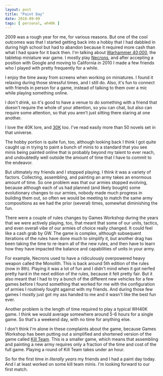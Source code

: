 ```yaml
---
layout: post
title: "Paint Day"
date: 2018-09-09
tags: [ personal, wh40k ]
---
```


2009 was a rough year for me, for various reasons. But one of the cool outcomes
was that I started getting back into a hobby that I had dabbled in during high
school but had to abandon because it required more cash than what I had spare
for it back then. I'm talking about
[Warhammer 40,000](https://en.wikipedia.org/wiki/Warhammer_40,000), the tabletop
miniature war game. I mostly play
[Necrons](http://warhammer40k.wikia.com/wiki/Necrons), and after accepting a
position with Google and moving to California in 2010 I made a few friends who
I played with pretty frequently for a while.

I enjoy the time away from screens when working on miniatures. I found it
relaxing during those stressful times, and I still do. Also, it's fun to connect
with friends in person for a game, instead of talking to them over a mic while
playing something online.

I don't drink, so it's good to have a venue to do something with a friend that
doesn't require the whole of your attention, so you can chat, but also can
require some attention, so that you aren't just sitting there staring at one
another.

I love the 40K lore, and
[30K](https://en.wikipedia.org/wiki/The_Horus_Heresy_%28novels%29) too. I've
read easily more than 50 novels set in that universe.

The hobby portion is quite fun, too, although looking back I think I got quite
caught up in trying to paint a bunch of minis to a standard that you see minis
being painted online that is probably beyond my talent to ever reach, and
undoubtedly well outside the amount of time that I have to commit to the
endeavor.

But ultimately my friends and I stopped playing. I think it was a variety of
factors. Collecting, assembling, and painting an army takes an enormous amount
of time. So one problem was that our armies stopped evolving, because although
each of us had planned (and likely bought) some evolutionary changes to our
armies, nobody made much progress in building them out, so often we would
be meeting to match the same army compositions as we had the prior (several)
times, somewhat diminishing the fun.

There were a couple of rules changes by Games Workshop during the years that we
were actively playing, too, that meant that some of our units, tactics, and
even overall vibe of our armies of choice really changed. It could feel like
a cash grab by GW. The game is complex, although subsequent iterations of the
rules have done much to simplify it, but another drag has been taking the time
to re-learn all of the new rules, and then have to learn how they have impacted
the balance and capabilities of units in your army.

For example, Necrons used to have a ridiculously overpowered heavy weapon called
the Monolith. This is back around 5th edition of the rules (now in 8th). Playing
it was a lot of fun and I didn't mind when it got nerfed pretty hard in the next
edition of the rules, because it felt pretty fair. But it also meant that I had
to try a bunch of the different new vehicles for a few games before I found
something that worked for me with the configuration of armies I routinely fought
against with my friends. And during those few games I mostly just got my ass
handed to me and it wasn't like the best fun ever.

Another problem is the length of time required to play a typical WH40K game. I
think we would average somewhere around 5-6 hours for a single game. So that's
a weekend day, with no time for anything else.

I don't think I'm alone in these complaints about the game, because Games
Workshop has been putting out a simplified and shortened version of the game
called
[Kill Team](https://www.polygon.com/2018/7/20/17592150/warhammer-40000-kill-team-games-workshop-miniature-figures).
This is a smaller game, which means that assembling and painting a new army
requires only a fraction of the time and cost of the full game. Playing a round
of Kill Team takes under an hour.

So for the first time in *literally years* my friends and I had a paint day
today. And I at least worked on some kill team minis. I'm looking forward to
our first match.

